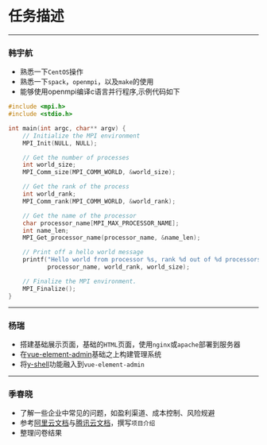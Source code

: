 # 任务描述

----

### 韩宇航

- 熟悉一下```CentOS```操作
- 熟悉一下```spack```，```openmpi```，以及```make```的使用
- 能够使用openmpi编译c语言并行程序,示例代码如下

```CPP
#include <mpi.h>
#include <stdio.h>

int main(int argc, char** argv) {
    // Initialize the MPI environment
    MPI_Init(NULL, NULL);

    // Get the number of processes
    int world_size;
    MPI_Comm_size(MPI_COMM_WORLD, &world_size);

    // Get the rank of the process
    int world_rank;
    MPI_Comm_rank(MPI_COMM_WORLD, &world_rank);

    // Get the name of the processor
    char processor_name[MPI_MAX_PROCESSOR_NAME];
    int name_len;
    MPI_Get_processor_name(processor_name, &name_len);

    // Print off a hello world message
    printf("Hello world from processor %s, rank %d out of %d processors\n",
           processor_name, world_rank, world_size);

    // Finalize the MPI environment.
    MPI_Finalize();
}
```


---

### 杨瑞

- 搭建基础展示页面，基础的```HTML```页面，使用```nginx```或```apache```部署到服务器
- 在[vue-element-admin](https://panjiachen.github.io/vue-element-admin-site/zh/guide/)基础之上构建管理系统
- 将[y-shell](https://github.com/ZhangLe1993/y-shell)功能融入到```vue-element-admin```


---

### 季春晓

- 了解一些企业中常见的问题，如盈利渠道、成本控制、风险规避
- 参考[阿里云文档](https://www.aliyun.com/product/scc)与[腾讯云文档](https://cloud.tencent.com/product/thpc)，撰写```项目介绍```
- 整理问卷结果

